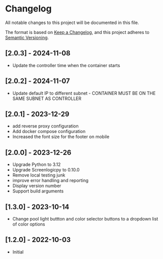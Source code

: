# Changelog

All notable changes to this project will be documented in this file.

The format is based on [Keep a Changelog](https://keepachangelog.com/en/1.0.0/),
and this project adheres to [Semantic Versioning](https://semver.org/spec/v2.0.0.html).

## [2.0.3] - 2024-11-08
- Update the controller time when the container starts

## [2.0.2] - 2024-11-07
- Update default IP to different subnet - CONTAINER MUST BE ON THE SAME SUBNET AS CONTROLLER

## [2.0.1] - 2023-12-29
- add reverse proxy configuration
- Add docker compose configuration
- Increased the font size for the footer on mobile

## [2.0.0] - 2023-12-26
- Upgrade Python to 3.12
- Upgrade Screenlogicpy to 0.10.0
- Remove local testing junk
- improve error handling and reporting
- Display version number
- Support build arguments

## [1.3.0] - 2023-10-14
- Change pool light buttton and color selector buttons to a dropdown list of color options

## [1.2.0] - 2022-10-03
- Initial
